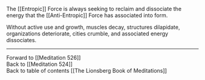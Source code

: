 The [[Entropic]] Force is always seeking to reclaim and dissociate the energy that the [[Anti-Entropic]] Force has associated into form. 

Without active use and growth, muscles decay, structures dilapidate, organizations deteriorate, cities crumble, and associated energy dissociates. 

___

Forward to [[Meditation 526]]  
Back to [[Meditation 524]]  
Back to table of contents [[The Lionsberg Book of Meditations]]  